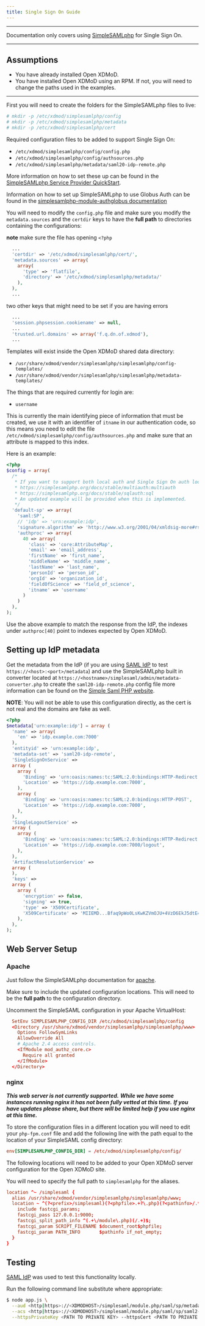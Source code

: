 ```yaml
---
title: Single Sign On Guide
---
```


----------

Documentation only covers using [SimpleSAMLphp][ssp] for Single Sign On.

----------

## Assumptions

*   You have already installed Open XDMoD.
*   You have installed Open XDMoD using an RPM.  If not, you will need to change the paths used in the examples.

----------

First you will need to create the folders for the SimpleSAMLphp files to live:

```bash
# mkdir -p /etc/xdmod/simplesamlphp/config
# mkdir -p /etc/xdmod/simplesamlphp/metadata
# mkdir -p /etc/xdmod/simplesamlphp/cert
```

Required configuration files to be added to support Single Sign On:

*   `/etc/xdmod/simplesamlphp/config/config.php`
*   `/etc/xdmod/simplesamlphp/config/authsources.php`
*   `/etc/xdmod/simplesamlphp/metadata/saml20-idp-remote.php`

More information on how to set these up can be found in the [SimpleSAMLphp Service Provider QuickStart][ssp-config].

Information on how to set up SimpleSAMLphp to use Globus Auth can be found in the [simplesamlphp-module-authglobus documentation][ssp-globusconfig]

You will need to modify the `config.php` file and make sure you modify the `metadata.sources` and the `certdir` keys to have the **full path** to directories containing the configurations:

**note** make sure the file has opening `<?php`
```php
  ...
  'certdir' => '/etc/xdmod/simplesamlphp/cert/',
  'metadata.sources' => array(
    array(
      'type' => 'flatfile',
      'directory' => '/etc/xdmod/simplesamlphp/metadata/'
    ),
  ),
  ...
```
two other keys that might need to be set if you are having errors
```php
  ...
  'session.phpsession.cookiename' => null,
  ...
  'trusted.url.domains' => array('f.q.dn.of.xdmod'),
  ...
```

Templates will exist inside the Open XDMoD shared data directory:

*   `/usr/share/xdmod/vendor/simplesamlphp/simplesamlphp/config-templates/`
*   `/usr/share/xdmod/vendor/simplesamlphp/simplesamlphp/metadata-templates/`

The things that are required currently for login are:

*   `username`

This is currently the main identifying piece of information that must be created, we use it with an identifier of `itname` in our authentication code, so this means you need to edit the file `/etc/xdmod/simplesamlphp/config/authsources.php` and make sure that an attribute is mapped to this index.

Here is an example:

```php
<?php
$config = array(
  /*
   * If you want to support both local auth and Single Sign On auth look into
   * https://simplesamlphp.org/docs/stable/multiauth:multiauth
   * https://simplesamlphp.org/docs/stable/sqlauth:sql
   * An updated example will be provided when this is implemented.
   */
  'default-sp' => array(
    'saml:SP',
    // 'idp' => 'urn:example:idp',
    'signature.algorithm' => 'http://www.w3.org/2001/04/xmldsig-more#rsa-sha256',
    'authproc' => array(
      40 => array(
        'class' => 'core:AttributeMap',
        'email' => 'email_address',
        'firstName' => 'first_name',
        'middleName' => 'middle_name',
        'lastName' => 'last_name',
        'personId' => 'person_id',
        'orgId' => 'organization_id',
        'fieldOfScience' => 'field_of_science',
        'itname' => 'username'
      )
    )
  ),
);
```

Use the above example to match the response from the IdP, the indexes under `authproc[40]` point to indexes expected by Open XDMoD.

## Setting up IdP metadata

Get the metadata from the IdP (if you are using [SAML IdP][saml-idp] to test `https://<host>:<port>/metadata`) and use the SimpleSAMLphp built in converter located at `https://<hostname>/simplesaml/admin/metadata-converter.php` to create the `saml20-idp-remote.php` config file more information can be found on the [Simple Saml PHP website][ssp-idp-remote].

**NOTE**: You will not be able to use this configuration directly, as the cert is not real and the domains are fake as well.

```php
<?php
$metadata['urn:example:idp'] = array (
  'name' => array(
    'en' => 'idp.example.com:7000'
  ),
  'entityid' => 'urn:example:idp',
  'metadata-set' => 'saml20-idp-remote',
  'SingleSignOnService' =>
  array (
    array (
      'Binding' => 'urn:oasis:names:tc:SAML:2.0:bindings:HTTP-Redirect',
      'Location' => 'https://idp.example.com:7000',
    ),
    array (
      'Binding' => 'urn:oasis:names:tc:SAML:2.0:bindings:HTTP-POST',
      'Location' => 'https://idp.example.com:7000',
    ),
  ),
  'SingleLogoutService' =>
  array (
    array (
      'Binding' => 'urn:oasis:names:tc:SAML:2.0:bindings:HTTP-Redirect',
      'Location' => 'https://idp.example.com:7000/logout',
    ),
  ),
  'ArtifactResolutionService' =>
  array (
  ),
  'keys' =>
  array (
    array (
      'encryption' => false,
      'signing' => true,
      'type' => 'X509Certificate',
      'X509Certificate' => 'MIIEMD...Bfaq9pWo0LsKwKZVmOJU+4VzD6EkJ5dtE=',
    ),
  ),
);
```

## Web Server Setup

### Apache

Just follow the SimpleSAMLphp documentation for [apache][ssp-apache].

Make sure to include the updated configuration locations.  This will need to be the **full path** to the configuration directory.

Uncomment the SimpleSAML configuration in your Apache VirtualHost:

```conf
  SetEnv SIMPLESAMLPHP_CONFIG_DIR /etc/xdmod/simplesamlphp/config
  <Directory /usr/share/xdmod/vendor/simplesamlphp/simplesamlphp/www>
    Options FollowSymLinks
    AllowOverride All
    # Apache 2.4 access controls.
    <IfModule mod_authz_core.c>
      Require all granted
    </IfModule>
  </Directory>
```

### nginx

***This web server is not currently supported.***
***While we have some instances running nginx it has not been fully vetted at this time.***
***If you have updates please share, but there will be limited help if you use nginx at this time.***

To store the configuration files in a different location you will need to edit your `php-fpm.conf` file and add the following line with the path equal to the location of your SimpleSAML config directory:

```conf
env[SIMPLESAMLPHP_CONFIG_DIR] = /etc/xdmod/simplesamlphp/config/
```

The following locations will need to be added to your Open XDMoD server configuration for the Open XDMoD site.

You will need to specify the full path to `simplesamlphp` for the aliases.

```conf
location ^~ /simplesaml {
  alias /usr/share/xdmod/vendor/simplesamlphp/simplesamlphp/www;
  location ~ ^(?<prefix>/simplesaml)(?<phpfile>.+?\.php)(?<pathinfo>/.*)?$ {
    include fastcgi_params;
    fastcgi_pass 127.0.0.1:9000;
    fastcgi_split_path_info ^(.+\/module\.php)(/.+)$;
    fastcgi_param SCRIPT_FILENAME $document_root$phpfile;
    fastcgi_param PATH_INFO       $pathinfo if_not_empty;
  }
}
```

## Testing

[SAML IdP][saml-idp] was used to test this functionality locally.

Run the following command line substitute where appropriate:

```bash
$ node app.js \
  --aud <http|https>://<XDMODHOST>/simplesaml/module.php/saml/sp/metadata.php/default-sp \
  --acs <http|https>://<XDMODHOST>/simplesaml/module.php/saml/sp/saml2-acs.php/default-sp \
  --httpsPrivateKey <PATH TO PRIVATE KEY> --httpsCert <PATH TO PRIVATE KEY> --https true
```

[ssp]: https://simplesamlphp.org/
[ssp-config]: https://simplesamlphp.org/docs/stable/simplesamlphp-sp
[ssp-globusconfig]: https://github.com/ubccr/simplesamlphp-module-authglobus/blob/master/README.md#running-globus-auth
[ssp-idp-remote]: https://simplesamlphp.org/docs/stable/simplesamlphp-reference-idp-remote
[ssp-apache]: https://simplesamlphp.org/docs/stable/simplesamlphp-install#section_6
[saml-idp]: https://github.com/mcguinness/saml-idp/
